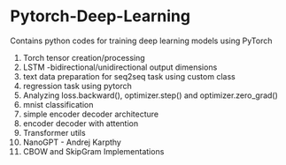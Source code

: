 # Pytorch-Deep-Learning
 Contains python codes for training deep learning models using PyTorch
1. Torch tensor creation/processing
2. LSTM -bidirectional/unidirectional output dimensions
3. text data preparation for seq2seq task using custom class
4. regression task using pytorch
5. Analyzing loss.backward(), optimizer.step() and optimizer.zero_grad() 
6. mnist classification 
7. simple encoder decoder architecture 
8. encoder decoder with attention 
9. Transformer utils 
10. NanoGPT - Andrej Karpthy
11. CBOW and SkipGram Implementations
